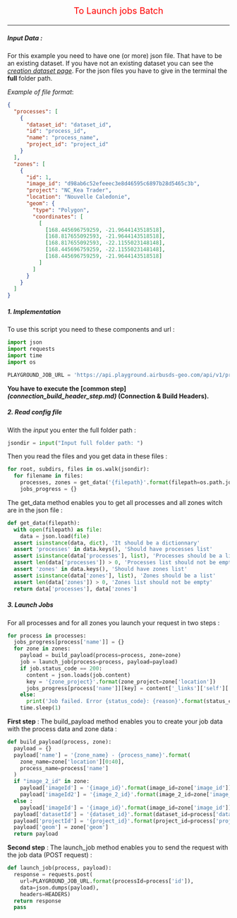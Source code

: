 <p style='text-align: center; color: red; font-size: 20px;'>To Launch jobs Batch</p>

-----------------

##### Input Data :

For this example you need to have one (or more) json file. That have to be an existing dataset. If you have not an existing dataset you can see the *[creation dataset page](dataset_creation.md)*. For the json files you have to give in the terminal the **full** folder path.

*Example of file format*:

```json
{
  "processes": [
    {
      "dataset_id": "dataset_id",
      "id": "process_id",
      "name": "process_name",
      "project_id": "project_id"
    }
  ],
  "zones": [
    {
      "id": 1,
      "image_id": "d98ab6c52efeeec3e8d46595c6897b28d5465c3b",
      "project": "NC_Kea Trader",
      "location": "Nouvelle Caledonie",
      "geom": {
        "type": "Polygon",
        "coordinates": [
          [
            [168.445696759259, -21.9644143518518],
            [168.817655092593, -21.9644143518518],
            [168.817655092593, -22.1155023148148],
            [168.445696759259, -22.1155023148148],
            [168.445696759259, -21.9644143518518]
          ]
        ]
      }
    }
  ]
}
```

##### 1. Implementation

To use this script you need to these components and url :

```python
import json
import requests
import time
import os

PLAYGROUND_JOB_URL = 'https://api.playground.airbusds-geo.com/api/v1/processes/{processId}/jobs'
```

**You have to execute the [common step]*(connection_build_header_step.md)* (Connection & Build Headers).**

##### 2. Read config file

With the *input* you enter the full folder path  :

```python
jsondir = input("Input full folder path: ")
```

Then you read the files and you get data in these files :

```python
for root, subdirs, files in os.walk(jsondir):
  for filename in files:
    processes, zones = get_data('{filepath}'.format(filepath=os.path.join(root, filename)))
    jobs_progress = {}
```

The get_data method enables you to get all processes and all zones witch are in the json file :

```python
def get_data(filepath):
  with open(filepath) as file:
    data = json.load(file)
  assert isinstance(data, dict), 'It should be a dictionnary'
  assert 'processes' in data.keys(), 'Should have processes list'
  assert isinstance(data['processes'], list), 'Processes should be a list'
  assert len(data['processes']) > 0, 'Processes list should not be empty'
  assert 'zones' in data.keys(), 'Should have zones list'
  assert isinstance(data['zones'], list), 'Zones should be a list'
  assert len(data['zones']) > 0, 'Zones list should not be empty'
  return data['processes'], data['zones']
```

##### 3. Launch Jobs

For all processes and for all zones you launch your request in two steps :

```python
for process in processes:
  jobs_progress[process['name']] = {}
  for zone in zones:
    payload = build_payload(process=process, zone=zone)
    job = launch_job(process=process, payload=payload)
    if job.status_code == 200:
      content = json.loads(job.content)
      key = '{zone_project}'.format(zone_project=zone['location'])
      jobs_progress[process['name']][key] = content['_links']['self']['href']
    else:
      print('Job failed. Error {status_code}: {reason}'.format(status_code=job.status_code, reason=job.reason))
    time.sleep(1)
```

**First step** : The build_payload method enables you to create your job data with the process data and zone data :

```python
def build_payload(process, zone):
  payload = {}
  payload['name'] = '{zone_name} - {process_name}'.format(
    zone_name=zone['location'][0:40],
    process_name=process['name']
  )
  if "image_2_id" in zone:
    payload['imageId'] = '{image_id}'.format(image_id=zone['image_id'])
    payload['imageId2'] = '{image_2_id}'.format(image_2_id=zone['image_2_id'])
  else :
    payload['imageId'] = '{image_id}'.format(image_id=zone['image_id'])
  payload['datasetId'] = '{dataset_id}'.format(dataset_id=process['dataset_id'])
  payload['projectId'] = '{project_id}'.format(project_id=process['project_id'])
  payload['geom'] = zone['geom']
  return payload
```

**Second step** : The launch_job method enables you to send the request with the job data (POST request) :

```python
def launch_job(process, payload):
  response = requests.post(
    url=PLAYGROUND_JOB_URL.format(processId=process['id']),
    data=json.dumps(payload),
    headers=HEADERS)
  return response
  pass
```